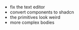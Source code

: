 - fix the text editor
- convert components to shadcn
- the primitives look weird
- more complex bodies